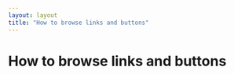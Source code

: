 ```yaml
---
layout: layout
title: "How to browse links and buttons"
---
```


# How to browse links and buttons




